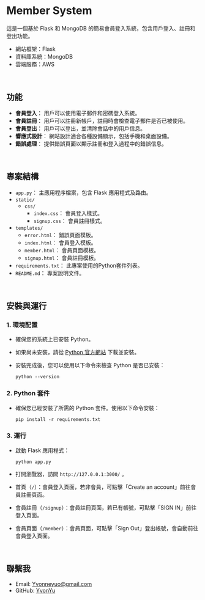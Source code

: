 # Member System

這是一個基於 Flask 和 MongoDB 的簡易會員登入系統，包含用戶登入、註冊和登出功能。

- 網站框架：Flask
- 資料庫系統：MongoDB
- 雲端服務：AWS

<br>

## 功能

- **會員登入**： 用戶可以使用電子郵件和密碼登入系統。
- **會員註冊**： 用戶可以註冊新帳戶，註冊時會檢查電子郵件是否已被使用。
- **會員登出**： 用戶可以登出，並清除會話中的用戶信息。
- **響應式設計**： 網站設計適合各種設備顯示，包括手機和桌面設備。
- **錯誤處理**： 提供錯誤頁面以顯示註冊和登入過程中的錯誤信息。

<br>

## 專案結構
- `app.py`： 主應用程序檔案，包含 Flask 應用程式及路由。
- `static/`
  - `css/`
    - `index.css`： 會員登入樣式。
    - `signup.css`： 會員註冊樣式。
- `templates/`
  - `error.html`： 錯誤頁面模板。
  - `index.html`： 會員登入模板。
  - `member.html`： 會員頁面模板。
  - `signup.html`： 會員註冊模板。
- `requirements.txt`： 此專案使用的Python套件列表。
- `README.md`： 專案說明文件。

<br>

## 安裝與運行

### 1. 環境配置

 - 確保您的系統上已安裝 Python。
 - 如果尚未安裝，請從 [Python 官方網站](https://www.python.org/downloads/) 下載並安裝。

 - 安裝完成後，您可以使用以下命令來檢查 Python 是否已安裝：
    ```
    python --version
    ```

### 2. Python 套件

 - 確保您已經安裝了所需的 Python 套件。使用以下命令安裝：

    ```
    pip install -r requirements.txt
    ```

### 3. 運行

 - 啟動 Flask 應用程式：
    ```
    python app.py
    ```
 - 打開瀏覽器，訪問 `http://127.0.0.1:3000/` 。
 
 - 首頁（`/`）：會員登入頁面，若非會員，可點擊「Create an account」前往會員註冊頁面。
 - 會員註冊（`/signup`）：會員註冊頁面，若已有帳號，可點擊「SIGN IN」前往登入頁面。
 - 會員頁面（`/member`）：會員頁面，可點擊「Sign Out」登出帳號，會自動前往會員登入頁面。

<br>

## 聯繫我

- Email: Yvonneyuo@gmail.com
- GitHub: [YvonYu](https://github.com/YvonYu)
